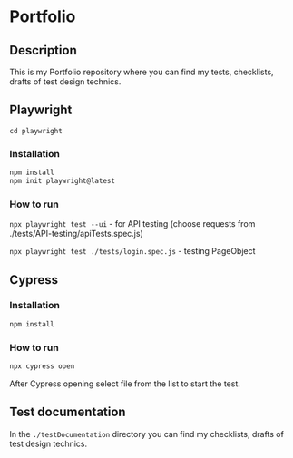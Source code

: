 # Portfolio

## Description
This is my Portfolio repository where you can find my tests, checklists, drafts of test design technics.

## Playwright
`cd playwright`
### Installation
```js
npm install
npm init playwright@latest
```
### How to run
`npx playwright test --ui` - for API testing (choose requests from ./tests/API-testing/apiTests.spec.js)

`npx playwright test ./tests/login.spec.js` - testing PageObject 

## Cypress
### Installation
```js
npm install

```

### How to run
```js
npx cypress open
```
After Cypress opening select file from the list to start the test.

## Test documentation
In the `./testDocumentation` directory you can find my checklists, drafts of test design technics.


